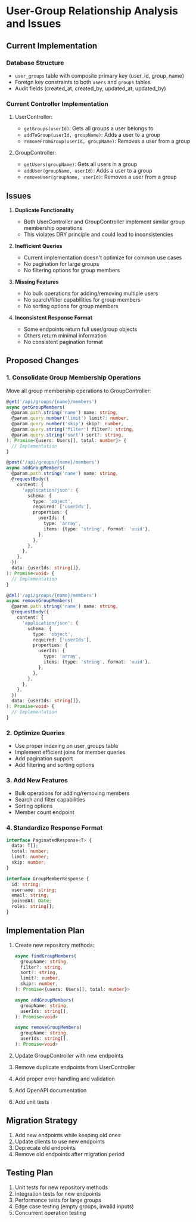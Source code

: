 # User-Group Relationship Analysis and Issues

## Current Implementation

### Database Structure
- `user_groups` table with composite primary key (user_id, group_name)
- Foreign key constraints to both `users` and `groups` tables
- Audit fields (created_at, created_by, updated_at, updated_by)

### Current Controller Implementation
1. UserController:
   - `getGroups(userId)`: Gets all groups a user belongs to
   - `addToGroup(userId, groupName)`: Adds a user to a group
   - `removeFromGroup(userId, groupName)`: Removes a user from a group

2. GroupController:
   - `getUsers(groupName)`: Gets all users in a group
   - `addUser(groupName, userId)`: Adds a user to a group
   - `removeUser(groupName, userId)`: Removes a user from a group

## Issues

1. **Duplicate Functionality**
   - Both UserController and GroupController implement similar group membership operations
   - This violates DRY principle and could lead to inconsistencies

2. **Inefficient Queries**
   - Current implementation doesn't optimize for common use cases
   - No pagination for large groups
   - No filtering options for group members

3. **Missing Features**
   - No bulk operations for adding/removing multiple users
   - No search/filter capabilities for group members
   - No sorting options for group members

4. **Inconsistent Response Format**
   - Some endpoints return full user/group objects
   - Others return minimal information
   - No consistent pagination format

## Proposed Changes

### 1. Consolidate Group Membership Operations
Move all group membership operations to GroupController:
```typescript
@get('/api/groups/{name}/members')
async getGroupMembers(
  @param.path.string('name') name: string,
  @param.query.number('limit') limit?: number,
  @param.query.number('skip') skip?: number,
  @param.query.string('filter') filter?: string,
  @param.query.string('sort') sort?: string,
): Promise<{users: Users[], total: number}> {
  // Implementation
}

@post('/api/groups/{name}/members')
async addGroupMembers(
  @param.path.string('name') name: string,
  @requestBody({
    content: {
      'application/json': {
        schema: {
          type: 'object',
          required: ['userIds'],
          properties: {
            userIds: {
              type: 'array',
              items: {type: 'string', format: 'uuid'},
            },
          },
        },
      },
    },
  })
  data: {userIds: string[]},
): Promise<void> {
  // Implementation
}

@del('/api/groups/{name}/members')
async removeGroupMembers(
  @param.path.string('name') name: string,
  @requestBody({
    content: {
      'application/json': {
        schema: {
          type: 'object',
          required: ['userIds'],
          properties: {
            userIds: {
              type: 'array',
              items: {type: 'string', format: 'uuid'},
            },
          },
        },
      },
    },
  })
  data: {userIds: string[]},
): Promise<void> {
  // Implementation
}
```

### 2. Optimize Queries
- Use proper indexing on user_groups table
- Implement efficient joins for member queries
- Add pagination support
- Add filtering and sorting options

### 3. Add New Features
- Bulk operations for adding/removing members
- Search and filter capabilities
- Sorting options
- Member count endpoint

### 4. Standardize Response Format
```typescript
interface PaginatedResponse<T> {
  data: T[];
  total: number;
  limit: number;
  skip: number;
}

interface GroupMemberResponse {
  id: string;
  username: string;
  email: string;
  joinedAt: Date;
  roles: string[];
}
```

## Implementation Plan

1. Create new repository methods:
   ```typescript
   async findGroupMembers(
     groupName: string,
     filter?: string,
     sort?: string,
     limit?: number,
     skip?: number,
   ): Promise<{users: Users[], total: number}>

   async addGroupMembers(
     groupName: string,
     userIds: string[],
   ): Promise<void>

   async removeGroupMembers(
     groupName: string,
     userIds: string[],
   ): Promise<void>
   ```

2. Update GroupController with new endpoints
3. Remove duplicate endpoints from UserController
4. Add proper error handling and validation
5. Add OpenAPI documentation
6. Add unit tests

## Migration Strategy

1. Add new endpoints while keeping old ones
2. Update clients to use new endpoints
3. Deprecate old endpoints
4. Remove old endpoints after migration period

## Testing Plan

1. Unit tests for new repository methods
2. Integration tests for new endpoints
3. Performance tests for large groups
4. Edge case testing (empty groups, invalid inputs)
5. Concurrent operation testing 